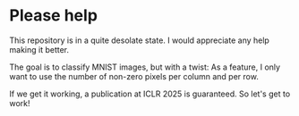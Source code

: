# Please help

This repository is in a quite desolate state. I would appreciate any help making it better.

The goal is to classify MNIST images, but with a twist: As a feature, I only want to use the number of non-zero pixels per column and per row.

If we get it working, a publication at ICLR 2025 is guaranteed. So let's get to work!